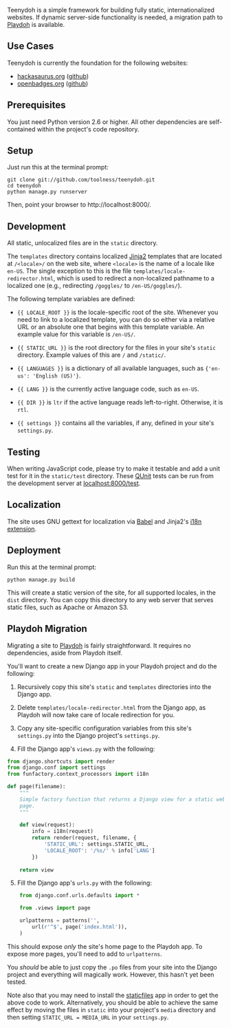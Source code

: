 Teenydoh is a simple framework for building fully static, internationalized
websites. If dynamic server-side functionality is needed, a migration path to
[Playdoh][] is available.

  [Playdoh]: https://github.com/mozilla/playdoh

## Use Cases

Teenydoh is currently the foundation for the following websites:

  * [hackasaurus.org](http://hackasaurus.org/)
    ([github](https://github.com/hackasaurus/hackasaurus.org))
  * [openbadges.org](http://openbadges.org/)
    ([github](https://github.com/mozilla/openbadges.org))

## Prerequisites

You just need Python version 2.6 or higher. All other dependencies are
self-contained within the project's code repository.

## Setup

Just run this at the terminal prompt:

    git clone git://github.com/toolness/teenydoh.git
    cd teenydoh
    python manage.py runserver

Then, point your browser to http://localhost:8000/.

## Development

All static, unlocalized files are in the `static` directory.

The `templates` directory contains localized [Jinja2][] templates that are
located at `/<locale>/` on the web site, where `<locale>` is the name of a 
locale like `en-US`. The single exception to this is the file 
`templates/locale-redirector.html`, which is used to redirect a non-localized 
pathname to a localized one (e.g., redirecting `/goggles/` to 
`/en-US/goggles/`).

The following template variables are defined:

* `{{ LOCALE_ROOT }}` is the locale-specific root of the site. Whenever you 
  need to link to a localized template, you can do so either via a relative
  URL or an absolute one that begins with this template variable. An example
  value for this variable is `/en-US/`.

* `{{ STATIC_URL }}` is the root directory for the files in your site's
  `static` directory. Example values of this are `/` and `/static/`.

* `{{ LANGUAGES }}` is a dictionary of all available languages, such as 
  `{'en-us': 'English (US)'}`.

* `{{ LANG }}` is the currently active language code, such as `en-US`.

* `{{ DIR }}` is `ltr` if the active language reads left-to-right. Otherwise, 
  it is `rtl`.

* `{{ settings }}` contains all the variables, if any, defined in your
  site's `settings.py`.

  [Jinja2]: http://jinja.pocoo.org/

## Testing

When writing JavaScript code, please try to make it testable and add
a unit test for it in the `static/test` directory. These [QUnit][]
tests can be run from the development server at  [localhost:8000/test][].

  [QUnit]: http://docs.jquery.com/Qunit
  [localhost:8000/test]: http://localhost:8000/test/

## Localization

The site uses GNU gettext for localization via [Babel][] and Jinja2's
[i18n extension][].

  [Babel]: http://babel.edgewall.org/
  [i18n extension]: http://jinja.pocoo.org/docs/templates/#extensions

## Deployment

Run this at the terminal prompt:

    python manage.py build
    
This will create a static version of the site, for all supported locales, in 
the `dist` directory. You can copy this directory to any web server that 
serves static files, such as Apache or Amazon S3.

## Playdoh Migration

Migrating a site to [Playdoh][] is fairly straightforward. It requires no dependencies, aside from Playdoh itself.

You'll want to create a new Django app in your Playdoh project and do
the following:

1. Recursively copy this site's `static` and `templates` directories into the
   Django app.

2. Delete `templates/locale-redirector.html` from the Django app, 
   as Playdoh will now take care of locale redirection for you.

3. Copy any site-specific configuration variables from this site's
   `settings.py` into the Django project's `settings.py`.

4. Fill the Django app's `views.py` with the following:

```python
from django.shortcuts import render
from django.conf import settings
from funfactory.context_processors import i18n

def page(filename):
    """
    Simple factory function that returns a Django view for a static website
    page.
    """
    
    def view(request):
        info = i18n(request)
        return render(request, filename, {
            'STATIC_URL': settings.STATIC_URL,
            'LOCALE_ROOT': '/%s/' % info['LANG']
        })
    
    return view
```

5. Fill the Django app's `urls.py` with the following:

```python
    from django.conf.urls.defaults import *

    from .views import page

    urlpatterns = patterns('',
        url(r'^$', page('index.html')),
    )
```

This should expose *only* the site's home page to the Playdoh app. To
expose more pages, you'll need to add to `urlpatterns`.

You *should* be able to just copy the `.po` files from your site into
the Django project and everything will magically work. However, this hasn't
yet been tested.

Note also that you may need to install the [staticfiles][] app in order to get
the above code to work. Alternatively, you should be able to achieve the same
effect by moving the files in `static` into your project's `media` directory
and then setting `STATIC_URL = MEDIA_URL` in your `settings.py`.

  [staticfiles]: https://docs.djangoproject.com/en/dev/ref/contrib/staticfiles/
